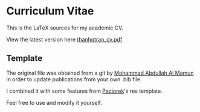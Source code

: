 # Curriculum Vitae

This is the LaTeX sources for my academic CV.

View the latest version here [thanhqtran_cv.pdf](https://github.com/thanhqtran/cv/blob/059b62b6dd9fc4c4f3a9fab12cbffbf503c59bf8/thanhqtran_cv.pdf)

## Template

The original file was obtained from a git by [Mohammad Abdullah Al Mamun
](https://github.com/Mamunia/cv) in order to update publications from your own .bib file.

I combined it with some features from [Paciorek](https://www.stat.berkeley.edu/~paciorek/computingTips/Latex_template_creating_CV_.html)'s res template.

Feel free to use and modify it yourself.
